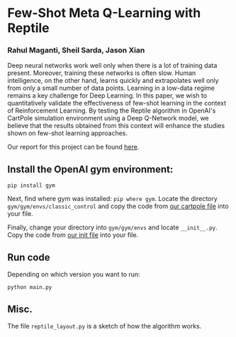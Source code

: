 # Few-Shot Meta Q-Learning with Reptile

### Rahul Maganti, Sheil Sarda, Jason Xian

Deep neural networks work well only when there is a lot of training data present. Moreover, training these networks is often slow. Human intelligence, on the other hand, learns quickly and extrapolates well only from only a small number of data points. Learning in a low-data regime remains a key challenge for Deep Learning. In this paper, we wish to quantitatively validate the effectiveness of few-shot learning in the context of Reinforcement Learning. By testing the Reptile algorithm in OpenAI's CartPole simulation environment using a Deep Q-Network model, we believe that the results obtained from this context will enhance the studies shown on few-shot learning approaches.

Our report for this project can be found [here](ESE546_Final_Report.pdf).

## Install the OpenAI gym environment:

`pip install gym`

Next, find where gym was installed: `pip where gym`. Locate the directory `gym/gym/envs/classic_control` and copy the code from [our cartpole file](setup_environment/cartpole.py) into your file.

Finally, change your directory into `gym/gym/envs` and locate `__init__.py`. Copy the code from [our init file](setup_environment/__init__.py) into your file.


## Run code

Depending on which version you want to run:

`python main.py`

## Misc.

The file `reptile_layout.py` is a sketch of how the algorithm works.

